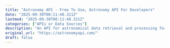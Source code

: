 ```yaml
---
title: "Astronomy API - Free To Use, Astronomy API For Developers"
date: "2025-09-30T00:11:40.321Z"
lastmod: "2025-09-30T00:11:40.321Z"
categories: ["APIs or Data Sources"]
description: "An API for astronomical data retrieval and processing for developers. With the API developers can fetch almanac data, astronomical data for planets, stars and satellites."
original_url: "https://astronomyapi.com/"
draft: false
---
```

